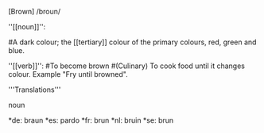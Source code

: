 [Brown]  /broun/

''[[noun]]'':

#A dark colour; the [[tertiary]] colour of the primary colours, red, green and blue.

''[[verb]]'':
#To become brown
#(Culinary) To cook food until it changes colour. Example "Fry until browned".


'''Translations'''

noun

*de: braun
*es: pardo
*fr: brun
*nl: bruin
*se: brun